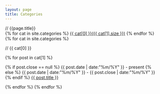 ```yaml
---
layout: page
title: Categories
---
```


<div class='cloud comment'>// {{page.title}}<br>
{% for cat in site.categories %}
  <a href="#{{ cat[0] }}" title="{{ cat[0] }}" rel="{{ cat[1].size }}">{{ cat[0] }}({{ cat[1].size }})</a>
{% endfor %}
</div>

<div class="listing">
{% for cat in site.categories %}
  <p class="listing-seperator comment" id="{{ cat[0] }}">// {{ cat[0] }}</p>
{% for post in cat[1] %}
  <p class="listing-item">
    <span>
    {% if post.close == null %}
	  {{ post.date | date:"%m/%Y" }} - present
	{% else %}
	  {{ post.date | date:"%m/%Y" }} - {{ post.close | date:"%m/%Y" }}
	{% endif %}
    </span>
    <a href="{{ post.url }}" title="{{ post.title }}">{{ post.title }}</a>
  </p>
{% endfor %}
{% endfor %}
</div>

